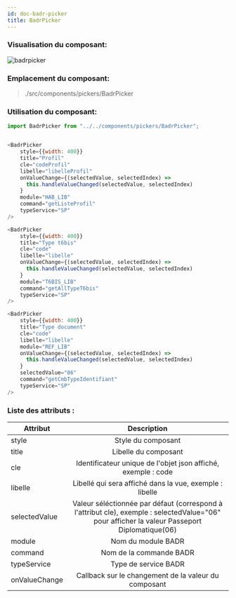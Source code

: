 ```yaml
---
id: doc-badr-picker
title: BadrPicker
---
```


### Visualisation du composant:

![badrpicker](assets/badrPicker.gif)

### Emplacement du composant:

> ./src/components/pickers/BadrPicker

### Utilisation du composant:

```javascript
import BadrPicker from "../../components/pickers/BadrPicker";
```

```javascript

<BadrPicker
    style={{width: 400}}
    title="Profil"
    cle="codeProfil"
    libelle="libelleProfil"
    onValueChange={(selectedValue, selectedIndex) =>
      this.handleValueChanged(selectedValue, selectedIndex)
    }
    module="HAB_LIB"
    command="getListeProfil"
    typeService="SP"
/>

<BadrPicker
    style={{width: 400}}
    title="Type t6bis"
    cle="code"
    libelle="libelle"
    onValueChange={(selectedValue, selectedIndex) =>
      this.handleValueChanged(selectedValue, selectedIndex)
    }
    module="T6BIS_LIB"
    command="getAllTypeT6bis"
    typeService="SP"
/>

<BadrPicker
    style={{width: 400}}
    title="Type document"
    cle="code"
    libelle="libelle"
    module="REF_LIB"
    onValueChange={(selectedValue, selectedIndex) =>
      this.handleValueChanged(selectedValue, selectedIndex)
    }
    selectedValue="06"
    command="getCmbTypeIdentifiant"
    typeService="SP"
/>

```

### Liste des attributs :

| Attribut      |                                                                  Description                                                                  |
| ------------- | :-------------------------------------------------------------------------------------------------------------------------------------------: |
| style         |                                                              Style du composant                                                               |
| title         |                                                             Libelle du composant                                                              |
| cle           |                                         Identificateur unique de l'objet json affiché, exemple : code                                         |
| libelle       |                                            Libellé qui sera affiché dans la vue, exemple : libelle                                            |
| selectedValue | Valeur séléctionnée par défaut (correspond à l'attribut cle), exemple : selectedValue="06" pour afficher la valeur Passeport Diplomatique(06) |
| module        |                                                              Nom du module BADR                                                               |
| command       |                                                            Nom de la commande BADR                                                            |
| typeService   |                                                             Type de service BADR                                                              |
| onValueChange   |                                                          Callback sur le changement de la valeur du composant          

